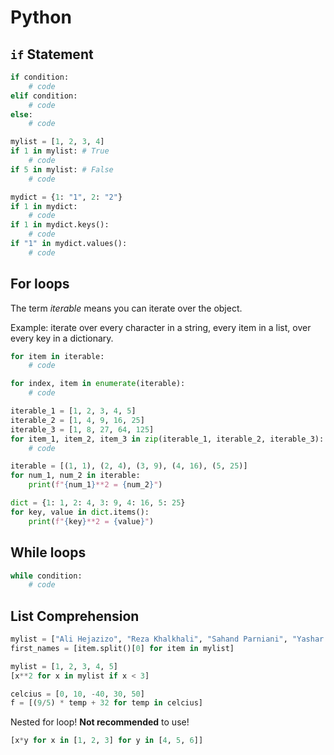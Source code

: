 # Python

## `if` Statement
```python
if condition:
    # code
elif condition:
    # code
else:
    # code
```

```python
mylist = [1, 2, 3, 4]
if 1 in mylist: # True
    # code
if 5 in mylist: # False
    # code
```

```python
mydict = {1: "1", 2: "2"}
if 1 in mydict:
    # code
if 1 in mydict.keys():
    # code
if "1" in mydict.values():
    # code
```

## For loops
The term *iterable* means you can iterate over the object.

Example: iterate over every character in a string, every item in a list, over every key in a dictionary.

```python
for item in iterable:
    # code
```

```python
for index, item in enumerate(iterable):
    # code
```

```python
iterable_1 = [1, 2, 3, 4, 5]
iterable_2 = [1, 4, 9, 16, 25]
iterable_3 = [1, 8, 27, 64, 125]
for item_1, item_2, item_3 in zip(iterable_1, iterable_2, iterable_3):
    # code
```

```python
iterable = [(1, 1), (2, 4), (3, 9), (4, 16), (5, 25)]
for num_1, num_2 in iterable:
    print(f"{num_1}**2 = {num_2}")
```

```python
dict = {1: 1, 2: 4, 3: 9, 4: 16, 5: 25}
for key, value in dict.items():
    print(f"{key}**2 = {value}")
```

## While loops
```python
while condition:
    # code
```

## List Comprehension
```python
mylist = ["Ali Hejazizo", "Reza Khalkhali", "Sahand Parniani", "Yashar Kor"]
first_names = [item.split()[0] for item in mylist]
```

```python
mylist = [1, 2, 3, 4, 5]
[x**2 for x in mylist if x < 3]
```

```python
celcius = [0, 10, -40, 30, 50]
f = [(9/5) * temp + 32 for temp in celcius]
```


Nested for loop! **Not recommended** to use!
```python
[x*y for x in [1, 2, 3] for y in [4, 5, 6]]
```
